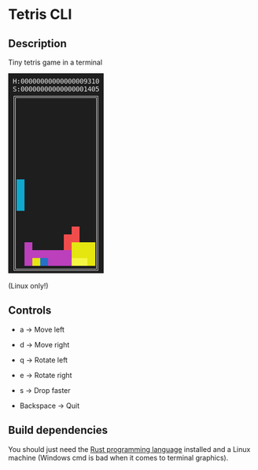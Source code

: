 # Tetris CLI

## Description

Tiny tetris game in a terminal

![screenshot](docs/img/screenshot.png)

(Linux only!)

## Controls

 + a -> Move left

 + d -> Move right
 
 + q -> Rotate left
 
 + e -> Rotate right
 
 + s -> Drop faster
 
 + Backspace -> Quit

## Build dependencies

You should just need the [Rust programming language](https://www.rust-lang.org/tools/install) installed and a Linux machine (Windows cmd is bad when it comes to terminal graphics).
